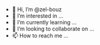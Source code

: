 - 👋 Hi, I’m @zel-bouz
- 👀 I’m interested in ...
- 🌱 I’m currently learning ...
- 💞️ I’m looking to collaborate on ...
- 📫 How to reach me ...

<!---
zel-bouz/zel-bouz is a ✨ special ✨ repository because its `README.md` (this file) appears on your GitHub profile.
You can click the Preview link to take a look at your changes.
--->
